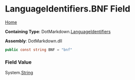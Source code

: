 <a name="_top"></a>

# LanguageIdentifiers\.BNF Field

[Home](../../../README.md#_top)

**Containing Type**: DotMarkdown\.[LanguageIdentifiers](../README.md#_top)

**Assembly**: DotMarkdown\.dll

```csharp
public const string BNF = "bnf"
```

### Field Value

System\.[String](https://docs.microsoft.com/en-us/dotnet/api/system.string)